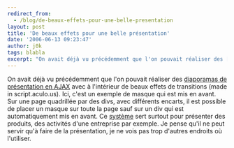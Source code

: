 ```yaml
---
redirect_from:
  - /blog/de-beaux-effets-pour-une-belle-presentation
layout: post
title: 'De beaux effets pour une belle présentation'
date: '2006-06-13 09:23:47'
author: j0k
tags: blabla
excerpt: "On avait déjà vu précédemment que l'on pouvait réaliser des [diaporamas de présentation en AJAX](http://www.j0k3r.net/news-creer-des-diaporamas-de-presentation-en-ajax-1241.html) avec à l'intérieur de beaux effets de transitions (made in script.aculo.us).     \nIci, c'est un exemple de masque qui est mis en avant. Sur une page quadrillée par des divs, avec      …"
---
```


On avait déjà vu précédemment que l'on pouvait réaliser des [diaporamas de présentation en AJAX](http://www.j0k3r.net/news-creer-des-diaporamas-de-presentation-en-ajax-1241.html) avec à l'intérieur de beaux effets de transitions (made in script.aculo.us).
Ici, c'est un exemple de masque qui est mis en avant. Sur une page quadrillée par des divs, avec différents encarts, il est possible de placer un masque sur toute la page sauf sur un div qui est automatiquement mis en avant. Ce [système](http://tomkidding.com/uize/uize-js-api/examples/mask.html) sert surtout pour présenter des produits, des activités d'une entreprise par exemple. Je pense qu'il ne peut servir qu'à faire de la présentation, je ne vois pas trop d'autres endroits où l'utiliser.
